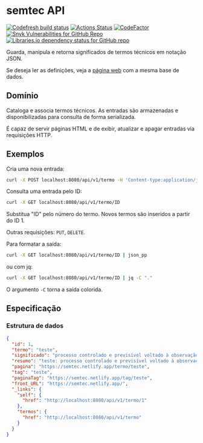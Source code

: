 # semtec API

[![Codefresh build status](https://g.codefresh.io/api/badges/pipeline/jultty_marketplace/semtec-api%2Fsemtec-pipeline?type=cf-2&key=eyJhbGciOiJIUzI1NiJ9.NjIxZjc2OGMyYzA5NTFkMzA1ZWJiZTJm.4uGYdVoYyeg7gS49SbXs4PDO9yITBrxCqcZ41dkFPXw)](https://hub.docker.com/r/jultty/semtec-api/tags)
[![Actions Status](https://github.com/jultty/semtec-api/actions/workflows/maven.yml/badge.svg)](https://github.com/jultty/semtec-api/actions/workflows/maven.yml)
[![CodeFactor](https://www.codefactor.io/repository/github/jultty/semtec-api/badge)](https://www.codefactor.io/repository/github/jultty/semtec-api)
[![Snyk Vulnerabilities for GitHub Repo](https://img.shields.io/snyk/vulnerabilities/github/jultty/semtec-api)](https://snyk.io/test/github/jultty/semtec-api)
[![Libraries.io dependency status for GitHub repo](https://img.shields.io/librariesio/github/jultty/semtec-api)](https://libraries.io/github/jultty/semtec-api)

Guarda, manipula e retorna significados de termos técnicos em notação JSON.

Se deseja ler as definições, veja a [página web](https://semtec.netlify.app)
com a mesma base de dados.

## Domínio

Cataloga e associa termos técnicos. As entradas são armazenadas
e disponibilizadas para consulta de forma serializada.

É capaz de servir páginas HTML e de exibir, atualizar
e apagar entradas via requisições HTTP.

## Exemplos

Cria uma nova entrada:
```bash
curl -X POST localhost:8080/api/v1/termo -H 'Content-type:application/json' -d '{"termo": "interface", "significado": "media as trocas de informação entre componentes de um sistema"}'
```

Consulta uma entrada pelo ID:
```bash
curl -X GET localhost:8080/api/v1/termo/ID
```

Substitua "ID" pelo número do termo. 
Novos termos são inseridos a partir do ID 1.

Outras requisições: `PUT`, `DELETE`.

Para formatar a saída:
```bash
curl -X GET localhost:8080/api/v1/termo/ID | json_pp
```

ou com jq:

```bash
curl -X GET localhost:8080/api/v1/termo/ID | jq -C "."
```

O argumento `-C` torna a saída colorida.

## Especificação
### Estrutura de dados

```json
{
  "id": 1,
  "termo": "teste",
  "significado": "processo controlado e previsível voltado à observação, sem expectativa de sucesso",
  "resumo": "teste: processo controlado e previsível voltado à observação, sem expectativa de sucesso",
  "pagina": "https://semtec.netlify.app/termo/teste",
  "tag": "teste",
  "paginaTag": "https://semtec.netlify.app/tag/teste",
  "front_URL": "https://semtec.netlify.app/",
  "_links": {
    "self": {
      "href": "http://localhost:8080/api/v1/termo/1"
    },
    "termos": {
      "href": "http://localhost:8080/api/v1/termo"
    }
  }
}
```
